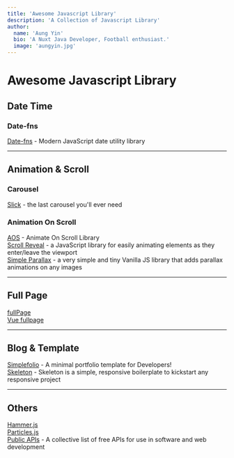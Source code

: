 ```yaml
---
title: 'Awesome Javascript Library'
description: 'A Collection of Javascript Library'
author:
  name: 'Aung Yin'
  bio: 'A Nuxt Java Developer, Football enthusiast.'
  image: 'aungyin.jpg'
---
```

# Awesome Javascript Library

## Date Time
### Date-fns
[Date-fns](https://date-fns.org/) - Modern JavaScript date utility library

---

## Animation & Scroll
### Carousel
[Slick](https://kenwheeler.github.io/slick/) - the last carousel you'll ever need

### Animation On Scroll
[AOS](https://michalsnik.github.io/aos/) - Animate On Scroll Library  
[Scroll Reveal](https://scrollrevealjs.org/) - a JavaScript library for easily animating elements as they enter/leave the viewport  
[Simple Parallax](https://github.com/geosigno/simpleParallax.js/) - a very simple and tiny Vanilla JS library that adds parallax animations on any images

---

## Full Page
[fullPage](https://alvarotrigo.com/fullPage/)  
[Vue fullpage](https://alvarotrigo.com/vue-fullpage/#page1)

---

## Blog & Template
[Simplefolio](https://github.com/cobidev/simplefolio) - A minimal portfolio template for Developers!  
[Skeleton](http://getskeleton.com/) - Skeleton is a simple, responsive boilerplate to kickstart any responsive project

---

## Others
[Hammer.js](http://hammerjs.github.io/)  
[Particles.js](https://vincentgarreau.com/particles.js/)  
[Public APIs](https://github.com/public-apis/public-apis) - A collective list of free APIs for use in software and web development